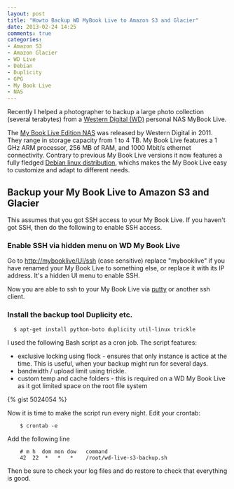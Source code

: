 ```yaml
---
layout: post
title: "Howto Backup WD MyBook Live to Amazon S3 and Glacier"
date: 2013-02-24 14:25
comments: true
categories: 
- Amazon S3
- Amazon Glacier
- WD Live
- Debian
- Duplicity
- GPG
- My Book Live
- NAS
---
```


Recently I helped a photographer to backup a large photo collection (several
terabytes) from a [Western Digital (WD)](http://www.wdc.com/) personal NAS
MyBook Live.

The [My Book Live Edition
NAS](http://en.wikipedia.org/wiki/Western_Digital_My_Book) was released by
Western Digital in 2011. They range in storage capacity from 1 to 4 TB. My Book
Live features a 1 GHz ARM processor, 256 MB of RAM, and 1000 Mbit/s ethernet
connectivity. Contrary to previous My Book Live versions it now features a
fully fledged [Debian linux distribution](http://www.debian.org/), whichs makes
the My Book Live easy to customize and adapt to different needs.

## Backup your My Book Live to Amazon S3 and Glacier

This assumes that you got SSH access to your My Book Live. If you haven't got
SSH, then do the following to enable SSH access.

### Enable SSH via hidden menu on WD My Book Live

Go to [http://mybooklive/UI/ssh](http://mybooklive/UI/ssh) (case sensitive)
replace "mybooklive" if you have renamed your My Book Live to something else,
or replace it with its IP address. It's a hidden UI menu to enable SSH.

Now you are able to ssh to your My Book Live via
[putty](http://www.chiark.greenend.org.uk/~sgtatham/putty/) or another ssh
client.

### Install the backup tool Duplicity etc.

      $ apt-get install python-boto duplicity util-linux trickle

I used the following Bash script as a cron job. The script features:


* exclusive locking using flock - ensures that only instance is actice at the time. This is useful, when your backup might run for several days.
* bandwidth / upload limit using trickle.
* custom temp and cache folders - this is required on a WD My Book Live as it got limited space on the root file system


{% gist 5024054 %}

Now it is time to make the script run every night. Edit your crontab:

        $ crontab -e

Add the following line

        # m h  dom mon dow   command 
        42  22  *   *   *    /root/wd-live-s3-backup.sh

Then be sure to check your log files and do restore to check that everything is
good.
